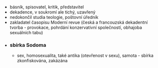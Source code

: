 - básník, spisovatel, kritik, představitel 
- dekadence, v soukromí ale tichý, uzavřený 
- nedokončil studia teologie, poštovní úředník 
- zakladatel časopisu Moderní revue (česká a francouzská dekadentní tvorba - provokace, pohrdání konzervativní společností, obhajoba sexuálních tabu)
- ### sbírka Sodoma 
	- sex, homosexualita, také antika (otevřenost v sexu), samota - sbírka zkonfiskována, zakázána